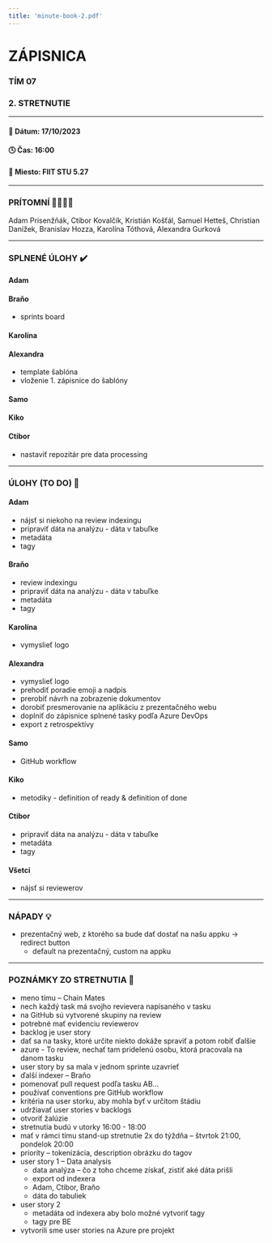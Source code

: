 ```yaml
---
title: 'minute-book-2.pdf'
---
```


# ZÁPISNICA

### TÍM 07

### 2. STRETNUTIE

---

#### 📆 Dátum: 17/10/2023

#### 🕓 Čas: 16:00

#### 📍 Miesto: FIIT STU 5.27

---

### PRÍTOMNÍ 👩‍👨‍👧‍👦

Adam Prisenžňák, Ctibor Kovalčík, Kristián Košťál, Samuel Hetteš, Christian Danížek, Branislav Hozza, Karolína Tóthová, Alexandra Gurková

---

### SPLNENÉ ÚLOHY ✔️

#### Adam

#### Braňo

- sprints board

#### Karolína

#### Alexandra

- template šablóna
- vloženie 1. zápisnice do šablóny

#### Samo

#### Kiko

#### Ctibor

- nastaviť repozitár pre data processing

---

### ÚLOHY (TO DO) 🚨

#### Adam

- nájsť si niekoho na review indexingu
- pripraviť dáta na analýzu - dáta v tabuľke
- metadáta
- tagy

#### Braňo

- review indexingu
- pripraviť dáta na analýzu - dáta v tabuľke
- metadáta
- tagy

#### Karolína

- vymyslieť logo

#### Alexandra

- vymyslieť logo
- prehodiť poradie emoji a nadpis
- prerobiť návrh na zobrazenie dokumentov
- dorobiť presmerovanie na aplikáciu z prezentačného webu
- doplniť do zápisnice splnené tasky podľa Azure DevOps
- export z retrospektívy

#### Samo

- GitHub workflow

#### Kiko

- metodiky - definition of ready & definition of done

#### Ctibor

- pripraviť dáta na analýzu - dáta v tabuľke
- metadáta
- tagy

#### Všetci

- nájsť si reviewerov

---

### NÁPADY 💡

- prezentačný web, z ktorého sa bude dať dostať na našu appku → redirect button
  - default na prezentačný, custom na appku

---

### POZNÁMKY ZO STRETNUTIA 📝

- meno tímu – Chain Mates
- nech každý task má svojho revievera napísaného v tasku
- na GitHub sú vytvorené skupiny na review
- potrebné mať evidenciu reviewerov
- backlog je user story
- dať sa na tasky, ktoré určite niekto dokáže spraviť a potom robiť ďalšie
- azure - To review, nechať tam pridelenú osobu, ktorá pracovala na danom tasku
- user story by sa mala v jednom sprinte uzavrieť
- ďalší indexer – Braňo
- pomenovať pull request podľa tasku AB...
- používať conventions pre GitHub workflow
- kritéria na user storku, aby mohla byť v určitom štádiu
- udržiavať user stories v backlogs
- otvoriť žalúzie
- stretnutia budú v utorky 16:00 - 18:00
- mať v rámci tímu stand-up stretnutie 2x do týždňa – štvrtok 21:00, pondelok 20:00
- priority – tokenizácia, description obrázku do tagov
- user story 1 – Data analysis
  - data analýza – čo z toho chceme získať, zistiť aké dáta prišli
  - export od indexera
  - Adam, Ctibor, Braňo
  - dáta do tabuliek
- user story 2
  - metadáta od indexera aby bolo možné vytvoriť tagy
  - tagy pre BE
- vytvorili sme user stories na Azure pre projekt
